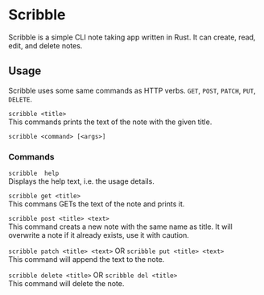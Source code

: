 # Scribble
Scribble is a simple CLI note taking app written in Rust. It can create, read, edit, and delete notes.

## Usage
Scribble uses some same commands as HTTP verbs.
`GET`, `POST`, `PATCH`, `PUT`, `DELETE`.

```scribble <title>```  
This commands prints the text of the note with the given title.

```scribble <command> [<args>] ```
### Commands
`scribble  help `   
Displays the help text, i.e. the usage details.

`scribble get <title>`  
This commans GETs the text of the note and prints it.  

`scribble post <title> <text>`  
This command creats a new note with the same name as title. It will overwrite a note if it already exists, use it with caution.

`scribble patch <title> <text>` OR `scribble put <title> <text>`  
This command will append the text to the note.

`scribble delete <title>` OR `scribble del <title>`  
This command will delete the note.